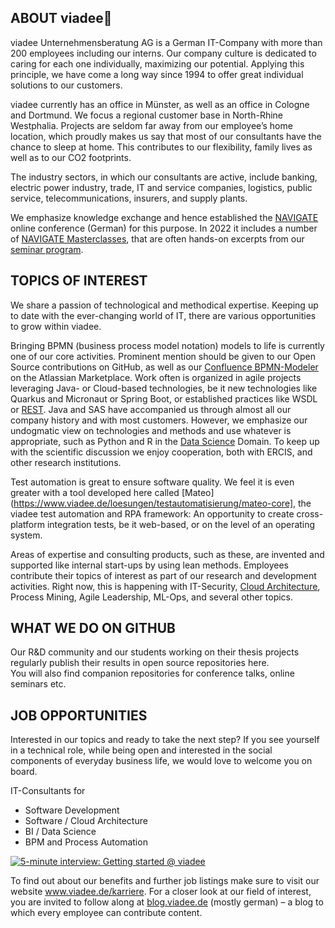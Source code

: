 ## ABOUT viadee👋

viadee Unternehmensberatung AG is a German IT-Company with more than 200 employees including our interns. Our company culture is dedicated to caring for each one individually, maximizing our potential. Applying this principle, we have come a long way since 1994 to offer great individual solutions to our customers.

viadee currently has an office in Münster, as well as an office in Cologne and Dortmund. We focus a regional customer base in North-Rhine Westphalia. Projects are seldom far away from our employee’s home location, which proudly makes us say that most of our consultants have the chance to sleep at home. This contributes to our flexibility, family lives as well as to our CO2 footprints.

The industry sectors, in which our consultants are active, include banking, electric power industry, trade, IT and service companies, logistics, public service, telecommunications, insurers, and supply plants.

We emphasize knowledge exchange and hence established the [NAVIGATE](https://navigate-kongress.de) online conference (German) for this purpose. In 2022 it includes a number of [NAVIGATE Masterclasses](https://navigate-kongress.de/masterclasses/), that are often hands-on excerpts from our [seminar program](https://www.viadee.de/seminare).

## TOPICS OF INTEREST
We share a passion of technological and methodical expertise. Keeping up to date with the ever-changing world of IT, there are various opportunities to grow within viadee. 

Bringing BPMN (business process model notation) models to life is currently one of 
our core activities. Prominent mention should be given to our Open Source contributions on GitHub, as well as our [Confluence BPMN-Modeler](https://www.viadee.de/en/solutions/business-process-management/bpmn-modeler) on the Atlassian Marketplace. Work often is organized in agile projects leveraging Java- or Cloud-based technologies, be it new technologies like Quarkus and Micronaut or Spring Boot, or established practices like WSDL or [REST](https://www.viadee.de/seminar/rest/). Java and SAS have accompanied us through almost all our company history and with most customers. However, we emphasize our undogmatic view on technologies and methods and use whatever is appropriate, such as Python and R in the [Data Science](https://www.viadee.de/data-science/) Domain. 
To keep up with the scientific discussion we enjoy cooperation, both with ERCIS, and other research institutions.

Test automation is great to ensure software quality. We feel it is even greater with a tool developed here called [Mateo](https://www.viadee.de/loesungen/testautomatisierung/mateo-core], the viadee test automation and RPA framework: An opportunity to create cross-platform integration tests, be it web-based, or on the level of an operating system. 

Areas of expertise and consulting products, such as these, are invented and supported like internal start-ups by using lean methods. 
Employees contribute their topics of interest as part of our research and development activities. Right now, this is happening with IT-Security, [Cloud Architecture](https://www.viadee.de/cloud), Process Mining, Agile Leadership, ML-Ops, and several other topics.

## WHAT WE DO ON GITHUB
Our R&D community and our students working on their thesis projects regularly publish their results in open source repositories here.   
You will also find companion repositories for conference talks, online seminars etc.

## JOB OPPORTUNITIES
Interested in our topics and ready to take the next step? If you see yourself in a technical role, while being open and interested in the social components of everyday business life, we would love to welcome you on board.

IT-Consultants for
*	Software Development
*	Software / Cloud Architecture
*	BI / Data Science
* BPM and Process Automation 

[![5-minute interview: Getting started @ viadee](http://img.youtube.com/vi/1LvibEa4oFI/0.jpg)](https://www.youtube.com/watch?v=1LvibEa4oFI "Getting started @ viadee")

To find out about our benefits and further job listings make sure to visit our website www.viadee.de/karriere. 
For a closer look at our field of interest, you are invited to follow along at [blog.viadee.de](https://blog.viadee.de) (mostly german) – a blog to which every employee can contribute content.
